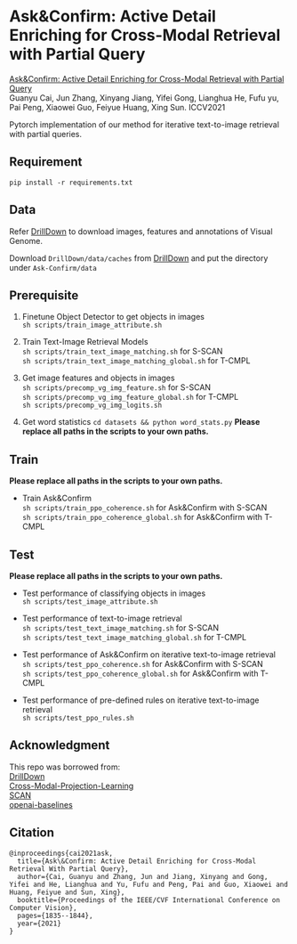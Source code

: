 # Ask&Confirm: Active Detail Enriching for Cross-Modal Retrieval with Partial Query

[Ask&Confirm: Active Detail Enriching for Cross-Modal Retrieval with Partial Query][5]  
Guanyu Cai, Jun Zhang, Xinyang Jiang, Yifei Gong, Lianghua He, Fufu yu, Pai Peng, Xiaowei Guo, Feiyue Huang, Xing Sun. ICCV2021  

Pytorch implementation of our method for iterative text-to-image retrieval with partial queries. 

## Requirement
`pip install -r requirements.txt`

## Data
Refer [DrillDown][1] to download images, features and annotations of Visual Genome.   

Download `DrillDown/data/caches` from [DrillDown][1] and put the directory under `Ask-Confirm/data`

## Prerequisite
1. Finetune Object Detector to get objects in images  
`sh scripts/train_image_attribute.sh`     

2. Train Text-Image Retrieval Models  
`sh scripts/train_text_image_matching.sh` for S-SCAN    
`sh scripts/train_text_image_matching_global.sh` for T-CMPL  

3. Get image features and objects in images  
`sh scripts/precomp_vg_img_feature.sh` for S-SCAN  
`sh scripts/precomp_vg_img_feature_global.sh` for T-CMPL  
`sh scripts/precomp_vg_img_logits.sh`  

4. Get word statistics
`cd datasets && python word_stats.py`
**Please replace all paths in the scripts to your own paths.**  


## Train  
**Please replace all paths in the scripts to your own paths.**

- Train Ask&Confirm    
`sh scripts/train_ppo_coherence.sh` for Ask&Confirm with S-SCAN  
`sh scripts/train_ppo_coherence_global.sh` for Ask&Confirm with T-CMPL  

## Test  
**Please replace all paths in the scripts to your own paths.**

- Test performance of classifying objects in images  
`sh scripts/test_image_attribute.sh`  

- Test performance of text-to-image retrieval  
`sh scripts/test_text_image_matching.sh` for S-SCAN  
`sh scripts/test_text_image_matching_global.sh` for T-CMPL  

- Test performance of Ask&Confirm on iterative text-to-image retrieval  
`sh scripts/test_ppo_coherence.sh` for Ask&Confirm with S-SCAN  
`sh scripts/test_ppo_coherence_global.sh` for Ask&Confirm with T-CMPL  

- Test performance of pre-defined rules on iterative text-to-image retrieval  
`sh scripts/test_ppo_rules.sh`  

## Acknowledgment
This repo was borrowed from:  
[DrillDown][1]  
[Cross-Modal-Projection-Learning][2]  
[SCAN][3]  
[openai-baselines][4]

[1]:https://github.com/uvavision/DrillDown
[2]:https://github.com/YingZhangDUT/Cross-Modal-Projection-Learning
[3]:https://github.com/kuanghuei/SCAN
[4]:https://github.com/openai/baselines
[5]:https://arxiv.org/abs/2103.01654

## Citation
```
@inproceedings{cai2021ask,
  title={Ask\&Confirm: Active Detail Enriching for Cross-Modal Retrieval With Partial Query},
  author={Cai, Guanyu and Zhang, Jun and Jiang, Xinyang and Gong, Yifei and He, Lianghua and Yu, Fufu and Peng, Pai and Guo, Xiaowei and Huang, Feiyue and Sun, Xing},
  booktitle={Proceedings of the IEEE/CVF International Conference on Computer Vision},
  pages={1835--1844},
  year={2021}
}
```
